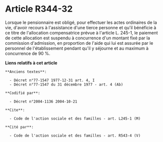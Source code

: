 # Article R344-32

Lorsque le pensionnaire est obligé, pour effectuer les actes ordinaires de la vie, d'avoir recours à l'assistance d'une
tierce personne et qu'il bénéficie à ce titre de l'allocation compensatrice prévue à l'article L. 245-1, le paiement de cette
allocation est suspendu à concurrence d'un montant fixé par la commission d'admission, en proportion de l'aide qui lui est
assurée par le personnel de l'établissement pendant qu'il y séjourne et au maximum à concurrence de 90 %.

**Liens relatifs à cet article**

	**Anciens textes**:

	  - Décret n°77-1547 1977-12-31 art. 4, I
	  - Décret n°77-1547 du 31 décembre 1977 - art. 4 (Ab)

	**Codifié par**:

	  - Décret n°2004-1136 2004-10-21

	**Cite**:

	  - Code de l'action sociale et des familles - art. L245-1 (M)

	**Cité par**:

	  - Code de l'action sociale et des familles - art. R543-4 (V)
